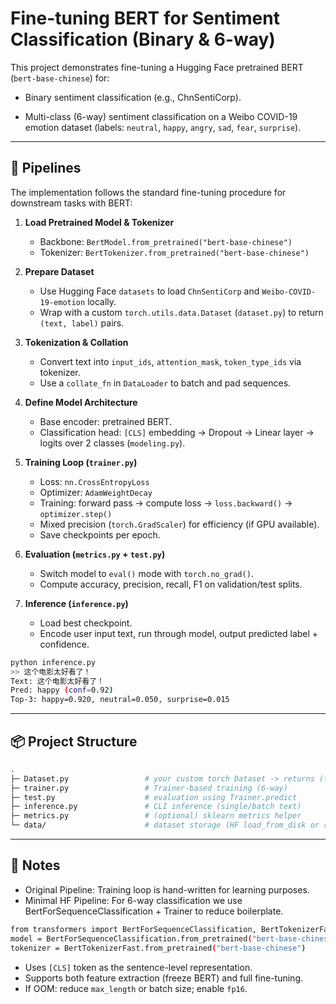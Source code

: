 # Fine-tuning BERT for Sentiment Classification (Binary & 6-way)

This project demonstrates fine-tuning a Hugging Face pretrained BERT (`bert-base-chinese`) for:

- Binary sentiment classification (e.g., ChnSentiCorp).

- Multi-class (6-way) sentiment classification on a Weibo COVID-19 emotion dataset (labels: `neutral`, `happy`, `angry`, `sad`, `fear`, `surprise`).

---

## 🔑 Pipelines

The implementation follows the standard fine-tuning procedure for downstream tasks with BERT:

1. **Load Pretrained Model & Tokenizer**
   - Backbone: `BertModel.from_pretrained("bert-base-chinese")`
   - Tokenizer: `BertTokenizer.from_pretrained("bert-base-chinese")`

2. **Prepare Dataset**
   - Use Hugging Face `datasets` to load `ChnSentiCorp` and `Weibo-COVID-19-emotion` locally.
   - Wrap with a custom `torch.utils.data.Dataset` (`dataset.py`) to return `(text, label)` pairs.

3. **Tokenization & Collation**
   - Convert text into `input_ids`, `attention_mask`, `token_type_ids` via tokenizer.
   - Use a `collate_fn` in `DataLoader` to batch and pad sequences.

4. **Define Model Architecture**
   - Base encoder: pretrained BERT.
   - Classification head: `[CLS]` embedding → Dropout → Linear layer → logits over 2 classes (`modeling.py`).

5. **Training Loop (`trainer.py`)**
   - Loss: `nn.CrossEntropyLoss`
   - Optimizer: `AdamWeightDecay`
   - Training: forward pass → compute loss → `loss.backward()` → `optimizer.step()`
   - Mixed precision (`torch.GradScaler`) for efficiency (if GPU available).
   - Save checkpoints per epoch.

6. **Evaluation (`metrics.py` + `test.py`)**
   - Switch model to `eval()` mode with `torch.no_grad()`.
   - Compute accuracy, precision, recall, F1 on validation/test splits.

7. **Inference (`inference.py`)**
   - Load best checkpoint.
   - Encode user input text, run through model, output predicted label + confidence.
```bash
python inference.py
>> 这个电影太好看了！
Text: 这个电影太好看了！
Pred: happy (conf=0.92)
Top-3: happy=0.920, neutral=0.050, surprise=0.015
```

---

## 📦 Project Structure

```bash
.
├─ Dataset.py                 # your custom torch Dataset -> returns (text, label)
├─ trainer.py                 # Trainer-based training (6-way)
├─ test.py                    # evaluation using Trainer.predict
├─ inference.py               # CLI inference (single/batch text)
├─ metrics.py                 # (optional) sklearn metrics helper
└─ data/                      # dataset storage (HF load_from_disk or raw)
```

---

## 📌 Notes
- Original Pipeline: Training loop is hand-written for learning purposes.
- Minimal HF Pipeline: For 6-way classification we use BertForSequenceClassification + Trainer to reduce boilerplate.
```bash
from transformers import BertForSequenceClassification, BertTokenizerFast
model = BertForSequenceClassification.from_pretrained("bert-base-chinese", num_labels=6)
tokenizer = BertTokenizerFast.from_pretrained("bert-base-chinese")
```
- Uses `[CLS]` token as the sentence-level representation.
- Supports both feature extraction (freeze BERT) and full fine-tuning.
- If OOM: reduce `max_length` or batch size; enable `fp16`.

